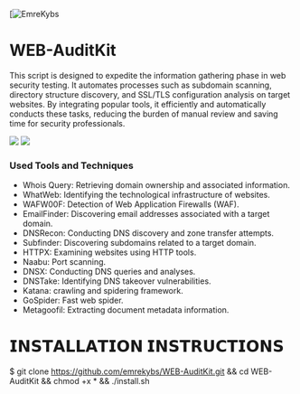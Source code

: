 [![EmreKybs](https://img.shields.io/badge/MadeBy-EmreKybs-blue)
# WEB-AuditKit
This script is designed to expedite the information gathering phase in web security testing.
It automates processes such as subdomain scanning, directory structure discovery, and SSL/TLS configuration analysis on target websites.
By integrating popular tools, it efficiently and automatically conducts these tasks, reducing the burden of manual review and saving time for security professionals.

<img src="https://github.com/emrekybs/WEB-AuditKit/blob/main/1.png">

<img src="https://github.com/emrekybs/WEB-AuditKit/blob/main/2.png">

### Used Tools and Techniques
* Whois Query: Retrieving domain ownership and associated information.
* WhatWeb: Identifying the technological infrastructure of websites.
* WAFW00F: Detection of Web Application Firewalls (WAF).
* EmailFinder: Discovering email addresses associated with a target domain.
* DNSRecon: Conducting DNS discovery and zone transfer attempts.
* Subfinder: Discovering subdomains related to a target domain.
* HTTPX: Examining websites using HTTP tools.
* Naabu: Port scanning.
* DNSX: Conducting DNS queries and analyses.
* DNSTake: Identifying DNS takeover vulnerabilities.
* Katana: crawling and spidering framework.
* GoSpider: Fast web spider.
* Metagoofil: Extracting document metadata information.

# 𝗜𝗡𝗦𝗧𝗔𝗟𝗟𝗔𝗧𝗜𝗢𝗡 𝗜𝗡𝗦𝗧𝗥𝗨𝗖𝗧𝗜𝗢𝗡𝗦
  $ git clone https://github.com/emrekybs/WEB-AuditKit.git && cd WEB-AuditKit && chmod +x * && ./install.sh

